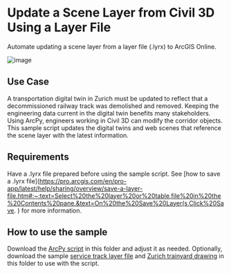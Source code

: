 # Update a Scene Layer from Civil 3D Using a Layer File

Automate updating a scene layer from a layer file (.lyrx) to ArcGIS Online.

![image](https://github.com/user-attachments/assets/cf92ca3d-3633-45c7-abc3-a8e71a1d2b7b)

## Use Case
A transportation digital twin in Zurich must be updated to reflect that a decommissioned railway track was demolished and removed. Keeping the engineering data current in the digital twin benefits many stakeholders. Using ArcPy, engineers working in Civil 3D can modify the corridor objects. This sample script updates the digital twins and web scenes that reference the scene layer with the latest information.

## Requirements
Have a .lyrx file prepared before using the sample script. See [how to save a .lyrx file](https://pro.arcgis.com/en/pro-app/latest/help/sharing/overview/save-a-layer-file.htm#:~:text=Select%20the%20layer%20or%20table,file%20in%20the%20Contents%20pane.&text=On%20the%20Save%20Layer(s,Click%20Save. ) for more information.

## How to use the sample
Download the [ArcPy script](SceneLayer.py) in this folder and adjust it as needed. Optionally, download the sample [service track layer file](Service_Track.lyrx) and [Zurich trainyard drawing](Zurich_Trainyard.dwg) in this folder to use with the script.
